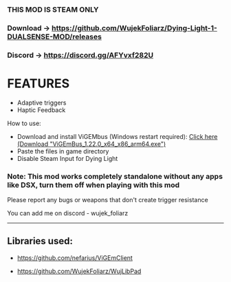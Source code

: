 
### THIS MOD IS STEAM ONLY
### Download → https://github.com/WujekFoliarz/Dying-Light-1-DUALSENSE-MOD/releases
### Discord → https://discord.gg/AFYvxf282U

# FEATURES
- Adaptive triggers
- Haptic Feedback

How to use:
- Download and install ViGEMbus (Windows restart required): [Click here (Download "ViGEmBus_1.22.0_x64_x86_arm64.exe")](https://github.com/nefarius/ViGEmBus/releases/tag/v1.22.0)
- Paste the files in game directory
- Disable Steam Input for Dying Light

### Note: This mod works completely standalone without any apps like DSX, turn them off when playing with this mod

Please report any bugs or weapons that don't create trigger resistance


You can add me on discord - wujek_foliarz

---

## Libraries used:

- https://github.com/nefarius/ViGEmClient

- https://github.com/WujekFoliarz/WujLibPad
